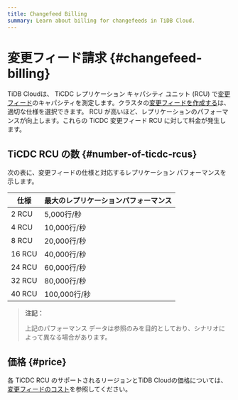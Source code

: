 ```yaml
---
title: Changefeed Billing
summary: Learn about billing for changefeeds in TiDB Cloud.
---
```


# 変更フィード請求 {#changefeed-billing}

TiDB Cloudは、 TiCDC レプリケーション キャパシティ ユニット (RCU) で[変更フィード](/tidb-cloud/changefeed-overview.md)のキャパシティを測定します。クラスタの[変更フィードを作成する](/tidb-cloud/changefeed-overview.md#create-a-changefeed)は、適切な仕様を選択できます。 RCU が高いほど、レプリケーションのパフォーマンスが向上します。これらの TiCDC 変更フィード RCU に対して料金が発生します。

## TiCDC RCU の数 {#number-of-ticdc-rcus}

次の表に、変更フィードの仕様と対応するレプリケーション パフォーマンスを示します。

| 仕様     | 最大のレプリケーションパフォーマンス |
| ------ | ------------------ |
| 2 RCU  | 5,000行/秒           |
| 4 RCU  | 10,000行/秒          |
| 8 RCU  | 20,000行/秒          |
| 16 RCU | 40,000行/秒          |
| 24 RCU | 60,000行/秒          |
| 32 RCU | 80,000行/秒          |
| 40 RCU | 100,000行/秒         |

> **注記：**
>
> 上記のパフォーマンス データは参照のみを目的としており、シナリオによって異なる場合があります。

## 価格 {#price}

各 TiCDC RCU のサポートされるリージョンとTiDB Cloudの価格については、 [変更フィードのコスト](https://www.pingcap.com/tidb-cloud-pricing-details/#changefeed-cost)を参照してください。
